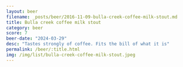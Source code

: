 ```yaml
---
layout: beer
filename: _posts/beer/2016-11-09-bulla-creek-coffee-milk-stout.md
title: Bulla creek coffee milk stout
category: beer
score: 7
beer-date: "2024-03-29"
desc: "Tastes strongly of coffee. Fits the bill of what it is"
permalink: /beer/:title.html
img: /img/list/bulla-creek-coffee-milk-stout.jpeg
---
```

